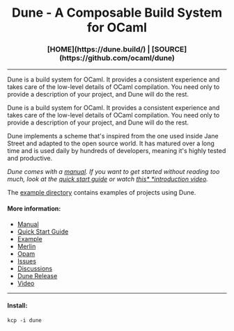 <h1 style="text-align: center;">Dune - A Composable Build System for OCaml</h1>

<h3 style="text-align: center;">[HOME](https://dune.build/) | [SOURCE](https://github.com/ocaml/dune)</h4>

___

Dune is a build system for OCaml. It provides a consistent experience and takes care of the low-level details of OCaml compilation.
You need only to provide a description of your project, and Dune will do the rest.

Dune is a build system for OCaml. It provides a consistent experience and takes
care of the low-level details of OCaml compilation. You need only to provide a
description of your project, and Dune will do the rest.

Dune implements a scheme that's inspired from the one used inside Jane Street
and adapted to the open source world. It has matured over a long time and is
used daily by hundreds of developers, meaning it's highly tested and productive.

*Dune comes with a [manual](https://dune.readthedocs.io/en/latest/). If you want to get started without reading*
*too much, look at the [quick start guide](https://dune.readthedocs.io/en/latest/quick-start.html) or watch [this*
*introduction video](https://youtu.be/BNZhmMAJarw?si=WIk3GSlNeTVsJSBV).*

The [example directory](https://github.com/ocaml/dune/tree/main/example) contains examples of projects using Dune.

#### More information:

* [Manual](https://dune.readthedocs.io/en/latest/)
* [Quick Start Guide](https://dune.readthedocs.io/en/latest/quick-start.html)
* [Example](https://github.com/ocaml/dune/tree/main/example)
* [Merlin](https://github.com/ocaml/merlin)
* [Opam](https://opam.ocaml.org)
* [Issues](https://github.com/ocaml/dune/issues)
* [Discussions](https://github.com/ocaml/dune/discussions)
* [Dune Release](https://github.com/ocamllabs/dune-release)
* [Video](https://youtu.be/BNZhmMAJarw)

___

#### Install:

```
kcp -i dune
```

